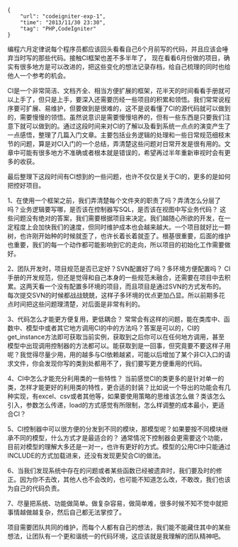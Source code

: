 ```
{
    "url": "codeigniter-exp-1",
    "time": "2013/11/30 23:30",
    "tag": "PHP,CodeIgniter"
}
```

编程六月定律说每个程序员都应该回头看看自己6个月前写的代码，并且应该会唾弃当时写的那些代码。接触CI框架也差不多半年了， 现在看看6月份做的项目，确实有很多地方是可以改进的，把这些变化的想法记录存档，给自己梳理的同时也给他人一个参考的机会。

CI是一个非常简洁、文档齐全、相当方便扩展的框架，花半天的时间看看手册就可以上手了，但只是上手，要深入还需要历经一些项目的积累和领悟。我们常常说程序要可扩展、易维护，但要做到是很难的，这不是说看懂了CI的源代码就可以做到的，需要慢慢的领悟。虽然说意识是需要慢慢培养的，但有一些东西是只要我们注意下就可以做到的。通过这段时间来对CI的了解以及看到系统一点点的演变产生了一点感悟，整理了几篇入门文章。主要包括业务逻辑的处理和一些日常规范细枝末节的问题，算是对CI入门的一个总结，弄清楚这些问题对日常开发是很有用的。文章中可能有很多地方不准确或者根本就是错误的，希望再过半年重新审视时会有更多的收获。

最后整理下这段时间有CI想到的一些问题，也许不仅仅是关于CI的，更多的是如何把控好项目。

1、在使用一个框架之前，我们弄清楚每个文件夹的职责了吗？弄清怎么分层了吗？业务逻辑要写哪，是否该在控制器写SQL，是否该在视图中写业务代码？
这些问题没有绝对的答案，我们需要根据项目来决定。我们越随心所欲的开发，在一定程度上会加快我们的速度，但同时维护成本也会越来越大。一个项目就好比一颗树，也许刚开始种的时候就歪了，也许长着长着就歪了。根基很重要，后面的维护也重要，我们的每一个动作都可能影响到它的走向，所以项目的初始化工作需要做好。

2、团队开发时，项目规范是否已定好？SVN配置好了吗？多环境方便配置吗？
CI手册的开发规范，但还是觉得和自己本身的一些规范未融合，还需要在项目中去积累。这两天看一个没有配置多环境的项目，而且项目是通过SVN的方式发布的。每次提交SVN的时候都战战兢兢，这样子多环境的优点更加凸显。所以前期多花点时间把这些问题理清楚，对后面是非常有利的。

3、代码怎么才能更方便复用，更低耦合？
常常会有这样的问题，能在类库中、函数中、模型中或者其它地方调用CI的中的方法吗？答案是可以的，CI的get_instance方法即可获取当前实例，获取到之后你可以在任何地方调用，甚至模型中出现调用控制器的方法都可以。能获取到是一回事，但究竟要不要这样子用呢？我觉得尽量少用，用的越多与CI依赖越紧，可能以后增加了某个非CI入口的请求文件，你会发现你写的类到处都用不了，我们要写更方便重用的代码。

4、CI中怎么才能充分利用类的一些特性？
当前感觉CI的类更多的是针对单一的类，怎样才能更好的利用类的特性，更合适的封装？比如说一个导出的功能会有几种实现，有excel、csv或者其他等，如果要使用策略的思维该怎么做？类该怎么引入，参数怎么传递，load的方式感觉有所限制，怎么样调整的成本最小，更适合CI？

5、CI控制器中可以很方便的分发到不同的模块，那模型呢？如果要按不同模块继承不同的模型，什么方式才是最适合的？
通常情况下控制器会更需要这个功能，目前对模型的理解大多还是一对一，也许有更好的方式。模型的公用CI中只能通过INCLUDE的方式加载进来，还没有发现更契合CI的做法。

6、当我们发现系统中存在的问题或者某些函数已经被遗弃时，我们要及时的修正。因为你不去改，其他人也不会改的，也可能不知道怎么改，不敢改，我们也该为自己的代码负责。

7、尽量把系统、功能做简单。做复杂容易，做简单难，很多时候不知不觉中就把事情越做越复杂，然后自己都无法掌控了。

项目需要团队共同的维护，而每个人都有自己的想法，我们能不能藏住其中的某些想法，让团队有一个更和谐统一的代码环境，这应该就是我理解的团队精神吧。